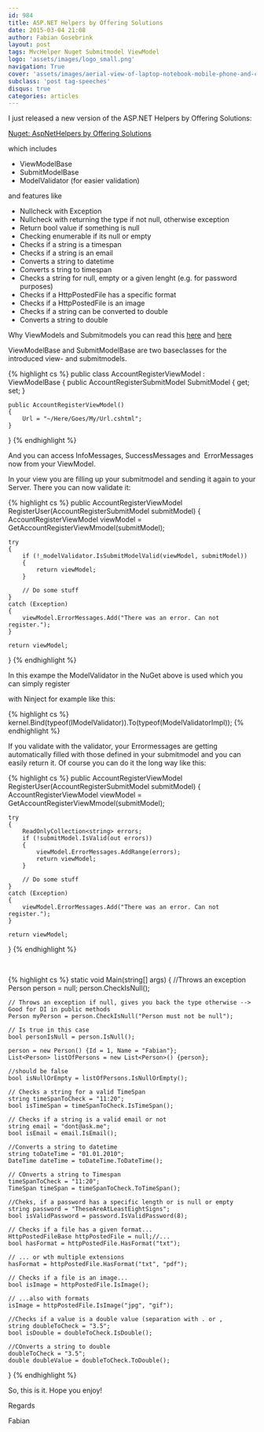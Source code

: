 ```yaml
---
id: 984
title: ASP.NET Helpers by Offering Solutions
date: 2015-03-04 21:08
author: Fabian Gosebrink
layout: post
tags: MvcHelper Nuget Submitmodel ViewModel
logo: 'assets/images/logo_small.png'
navigation: True
cover: 'assets/images/aerial-view-of-laptop-notebook-mobile-phone-and-coffee-cup-on-wooden-table.jpg'
subclass: 'post tag-speeches'
disqus: true
categories: articles
---
```


I just released a new version of the ASP.NET Helpers by Offering Solutions:

[Nuget: AspNetHelpers by Offering Solutions](https://www.nuget.org/packages/OfferingSolutions.AspNetHelpers/)

which includes

*   ViewModelBase
*   SubmitModelBase
*   ModelValidator (for easier validation)

and features like

*   Nullcheck with Exception
*   Nullcheck with returning the type if not null, otherwise exception
*   Return bool value if something is null
*   Checking enumerable if its null or empty
*   Checks if a string is a timespan
*   Checks if a string is an email
*   Converts a string to datetime
*   Converts s tring to timespan
*   Checks a string for null, empty or a given lenght (e.g. for password purposes)
*   Checks if a HttpPostedFile has a specific format
*   Checks if a HttpPostedFile is an image
*   Checks if a string can be converted to double
*   Converts a string to double

Why ViewModels and Submitmodels you can read this [here](http://blog.noser.com/what-are-submitmodels-and-how-to-use-them/) and [here](http://blog.noser.com/why-and-how-to-avoid-viewbag-and-viewdata-in-asp-net-mvc/)

ViewModelBase and SubmitModelBase are two baseclasses for the introduced view- and submitmodels.

{% highlight cs %}
public class AccountRegisterViewModel : ViewModelBase
{
    public AccountRegisterSubmitModel SubmitModel { get; set; }

    public AccountRegisterViewModel()
    {
        Url = "~/Here/Goes/My/Url.cshtml";
    }
}
{% endhighlight %}

And you can access InfoMessages, SuccessMessages and  ErrorMessages now from your ViewModel.

In your view you are filling up your submitmodel and sending it again to your Server. There you can now validate it:

{% highlight cs %}
public AccountRegisterViewModel RegisterUser(AccountRegisterSubmitModel submitModel)
{
    AccountRegisterViewModel viewModel = GetAccountRegisterViewMmodel(submitModel);

    try
    {
        if (!_modelValidator.IsSubmitModelValid(viewModel, submitModel))
        {
            return viewModel;
        }

        // Do some stuff
    }
    catch (Exception)
    {
        viewModel.ErrorMessages.Add("There was an error. Can not register.");
    }

    return viewModel;
}
{% endhighlight %}

In this exampe the ModelValidator in the NuGet above is used which you can simply register

with Ninject for example like this:

{% highlight cs %}
kernel.Bind(typeof(IModelValidator)).To(typeof(ModelValidatorImpl));
{% endhighlight %}

If you validate with the validator, your Errormessages are getting automatically filled with those defined in your submitmodel and you can easily return it. Of course you can do it the long way like this:

{% highlight cs %}
public AccountRegisterViewModel RegisterUser(AccountRegisterSubmitModel submitModel)
{
    AccountRegisterViewModel viewModel = GetAccountRegisterViewMmodel(submitModel);

    try
    {
        ReadOnlyCollection<string> errors;
        if (!submitModel.IsValid(out errors))
        {
            viewModel.ErrorMessages.AddRange(errors);
            return viewModel;
        }

        // Do some stuff
    }
    catch (Exception)
    {
        viewModel.ErrorMessages.Add("There was an error. Can not register.");
    }

    return viewModel;
}
{% endhighlight %}

&nbsp;

{% highlight cs %}
static void Main(string[] args)
{
    //Throws an exception
    Person person = null;
    person.CheckIsNull();

    // Throws an exception if null, gives you back the type otherwise --> Good for DI in public methods
    Person myPerson = person.CheckIsNull("Person must not be null");

    // Is true in this case
    bool personIsNull = person.IsNull();

    person = new Person() {Id = 1, Name = "Fabian"};
    List<Person> listOfPersons = new List<Person>() {person};

    //should be false
    bool isNullOrEmpty = listOfPersons.IsNullOrEmpty();

    // Checks a string for a valid TimeSpan
    string timeSpanToCheck = "11:20";
    bool isTimeSpan = timeSpanToCheck.IsTimeSpan();

    // Checks if a string is a valid email or not
    string email = "dont@ask.me";
    bool isEmail = email.IsEmail();

    //Converts a string to datetime
    string toDateTime = "01.01.2010";
    DateTime dateTime = toDateTime.ToDateTime();

    // COnverts a string to Timespan
    timeSpanToCheck = "11:20";
    TimeSpan timeSpan = timeSpanToCheck.ToTimeSpan();

    //Cheks, if a password has a specific length or is null or empty
    string password = "TheseAreAtLeastEightSigns";
    bool isValidPassword = password.IsValidPassword(8);

    // Checks if a file has a given format...
    HttpPostedFileBase httpPostedFile = null;//...
    bool hasFormat = httpPostedFile.HasFormat("txt");

    // ... or wth multiple extensions
    hasFormat = httpPostedFile.HasFormat("txt", "pdf");

    // Checks if a file is an image...
    bool isImage = httpPostedFile.IsImage();

    // ...also with formats
    isImage = httpPostedFile.IsImage("jpg", "gif");

    //Checks if a value is a double value (separation with . or ,
    string doubleToCheck = "3.5";
    bool isDouble = doubleToCheck.IsDouble();

    //COnverts a string to double
    doubleToCheck = "3.5";
    double doubleValue = doubleToCheck.ToDouble();
}
{% endhighlight %}

So, this is it. Hope you enjoy!

Regards

Fabian
